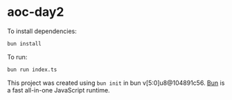 # aoc-day2

To install dependencies:

```bash
bun install
```

To run:

```bash
bun run index.ts
```

This project was created using `bun init` in bun v[5:0]u8@104891c56. [Bun](https://bun.sh) is a fast all-in-one JavaScript runtime.
